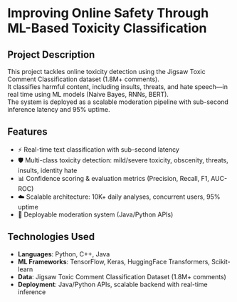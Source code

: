 # Improving Online Safety Through ML-Based Toxicity Classification

## Project Description  
This project tackles online toxicity detection using the Jigsaw Toxic Comment Classification dataset (1.8M+ comments).  
It classifies harmful content, including insults, threats, and hate speech—in real time using ML models (Naive Bayes, RNNs, BERT).  
The system is deployed as a scalable moderation pipeline with sub-second inference latency and 95% uptime.  

## Features  
- ⚡ Real-time text classification with sub-second latency  
- 🛡 Multi-class toxicity detection: mild/severe toxicity, obscenity, threats, insults, identity hate  
- 📊 Confidence scoring & evaluation metrics (Precision, Recall, F1, AUC-ROC)  
- ☁️ Scalable architecture: 10K+ daily analyses, concurrent users, 95% uptime  
- 🔧 Deployable moderation system (Java/Python APIs)    

## Technologies Used  
- **Languages**: Python, C++, Java  
- **ML Frameworks**: TensorFlow, Keras, HuggingFace Transformers, Scikit-learn  
- **Data**: Jigsaw Toxic Comment Classification Dataset (1.8M+ comments)  
- **Deployment**: Java/Python APIs, scalable backend with real-time inference  
